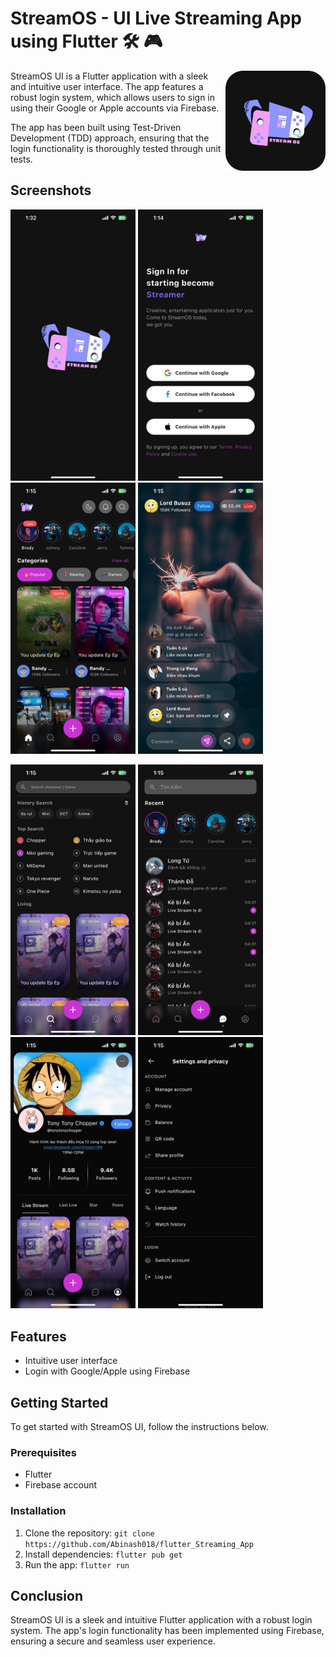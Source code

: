 # StreamOS - UI Live Streaming App using Flutter 🛠️ 🎮

<img src="https://github.com/lambiengcode/flutter-live-stream-ui/blob/dev/screenshots/launcher_icon_rounded.png?raw=true" width="160px" height=auto align="right" alt="Computador"/>

StreamOS UI is a Flutter application with a sleek and intuitive user interface. The app features a robust login system, which allows users to sign in using their Google or Apple accounts via Firebase.

The app has been built using Test-Driven Development (TDD) approach, ensuring that the login functionality is thoroughly tested through unit tests.

## Screenshots

<p>
<img src="https://github.com/lambiengcode/flutter-live-stream-ui/blob/dev/screenshots/photo_0.jpg?raw=true" width="200px"/>
<img src="https://github.com/lambiengcode/flutter-live-stream-ui/blob/dev/screenshots/photo_1.jpeg?raw=true" width="200px"/>
<img src="https://github.com/lambiengcode/flutter-live-stream-ui/blob/dev/screenshots/photo_2.jpeg?raw=true" width="200px"/>
<img src="https://github.com/lambiengcode/flutter-live-stream-ui/blob/dev/screenshots/photo_3.jpeg?raw=true" width="200px"/>
</p>
<p>
<img src="https://github.com/lambiengcode/flutter-live-stream-ui/blob/dev/screenshots/photo_4.jpeg?raw=true" width="200px"/>
<img src="https://github.com/lambiengcode/flutter-live-stream-ui/blob/dev/screenshots/photo_5.jpeg?raw=true" width="200px"/>
<img src="https://github.com/lambiengcode/flutter-live-stream-ui/blob/dev/screenshots/photo_6.jpeg?raw=true" width="200px"/>
<img src="https://github.com/lambiengcode/flutter-live-stream-ui/blob/dev/screenshots/photo_7.jpeg?raw=true" width="200px"/>
</p>

## Features

- Intuitive user interface
- Login with Google/Apple using Firebase

## Getting Started

To get started with StreamOS UI, follow the instructions below.

### Prerequisites
- Flutter
- Firebase account

### Installation
1. Clone the repository: `git clone https://github.com/Abinash018/flutter_Streaming_App`
2. Install dependencies: `flutter pub get`
3. Run the app: `flutter run`

## Conclusion

StreamOS UI is a sleek and intuitive Flutter application with a robust login system. The app's login functionality has been implemented using Firebase, ensuring a secure and seamless user experience.
